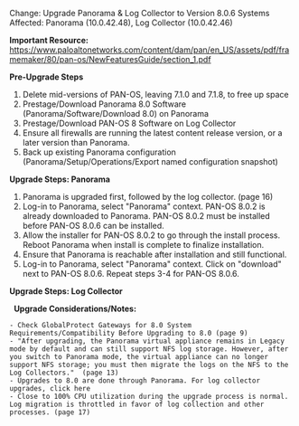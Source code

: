 Change: Upgrade Panorama & Log Collector to Version 8.0.6
Systems Affected: Panorama (10.0.42.48), Log Collector (10.0.42.46)

**Important Resource:** https://www.paloaltonetworks.com/content/dam/pan/en_US/assets/pdf/framemaker/80/pan-os/NewFeaturesGuide/section_1.pdf

**Pre-Upgrade Steps**

1. Delete mid-versions of PAN-OS, leaving 7.1.0 and 7.1.8, to free up space
2. Prestage/Download Panorama 8.0 Software (Panorama/Software/Download 8.0) on Panorama
3. Prestage/Download PAN-OS 8 Software on Log Collector
4. Ensure all firewalls are running the latest content release version, or a later version than Panorama.
5. Back up existing Panorama configuration (Panorama/Setup/Operations/Export named configuration snapshot)


**Upgrade Steps: Panorama**

1. Panorama is upgraded first, followed by the log collector. (page 16)
2. Log-in to Panorama, select "Panorama" context. PAN-OS 8.0.2 is already downloaded to Panorama. PAN-OS 8.0.2 must be installed before PAN-OS 8.0.6 can be installed.
3. Allow the installer for PAN-OS 8.0.2 to go through the install process. Reboot Panorama when install is complete to finalize installation.
4. Ensure that Panorama is reachable after installation and still functional.
5. Log-in to Panorama, select "Panorama" context. Click on "download" next to PAN-OS 8.0.6. Repeat steps 3-4 for PAN-OS 8.0.6.

**Upgrade Steps: Log Collector**


 
**Upgrade Considerations/Notes:**

	- Check GlobalProtect Gateways for 8.0 System Requirements/Compatibility Before Upgrading to 8.0 (page 9)
	- "After upgrading, the Panorama virtual appliance remains in Legacy mode by default and can still support NFS log storage. However, after you switch to Panorama mode, the virtual appliance can no longer support NFS storage; you must then migrate the logs on the NFS to the Log Collectors."  (page 13)
	- Upgrades to 8.0 are done through Panorama. For log collector upgrades, click here
	- Close to 100% CPU utilization during the upgrade process is normal. Log migration is throttled in favor of log collection and other processes. (page 17)
